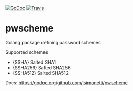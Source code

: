 [![GoDoc](https://godoc.org/github.com/jsimonetti/pwscheme?status.svg)](https://godoc.org/github.com/jsimonetti/pwscheme)
[![Travis](https://api.travis-ci.org/jsimonetti/pwscheme.svg?branch=master)](https://travis-ci.org/jsimonetti/pwscheme)

# pwscheme
Golang package defining password schemes

Supported schemes
- {SSHA}        Salted SHA1
- {SSHA256}     Salted SHA256
- {SSHA512}     Salted SHA512


Docs: https://godoc.org/github.com/jsimonetti/pwscheme
